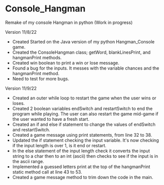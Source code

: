 # Console_Hangman
Remake of my console Hangman in python (Work in progress)

Version 11/8/22

- Created Started on the Java version of my python Hangman_Console game.
- Created the ConsoleHangman class; getWord, blankLinesPrint, and hangmanPrint methods.
- Created win boolean to print a win or lose message.
- Found a bug for the inputs. It messes with the variable chances and the hangmanPrint method.
- Need to test for more bugs.

Version 11/9/22

- Created an outer while loop to restart the game when the user wins or loses.
- Created 2 boolean variables endSwitch and restartSwitch to end the program while playing.
The user can also restart the game mid-game if the user wanted to have a fresh start.
- Created an if and else if statement to change the values of endSwitch and restartSwitch.
- Created a game message using print statements, from line 32 to 38.
- Updated the if statement checking the input variable. It's now checking if the input length is over 1, is it 
end or restart.
- In the else statement of the input length check it converts the input string to a char then to an int (ascii)
then checks to see if the input is in the ascii range.
- Implemented a guessed letters print at the top of the hangmanPrint static method call at line 43 to 53.
- Created a game message method to trim down the code in the main.